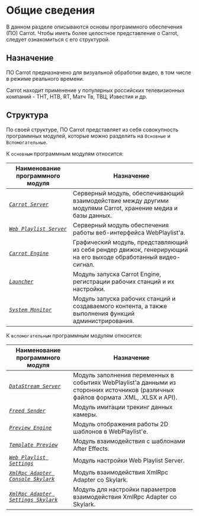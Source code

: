 # Общие сведения

В данном разделе описываются основы программного обеспечения (ПО) Carrot. Чтобы иметь более целостное представление о Carrot, следует ознакомиться с его структурой.

## Назначение

ПО Carrot предназначено для визуальной обработки видео, в том числе в режиме реального времени. 

Carrot находит применение у популярных российских телевизионных компаний - ТНТ, НТВ, RT, Матч Тв, ТВЦ, Известия и др.

## Структура

По своей структуре, ПО Carrot представляет из себя совокупность программных модулей, которые можно разделить на `Основные` и `Вспомогательные`.

К `основным` программным модулям относится:

| Наименование программного модуля | Назначение |
|----------------------------------|------------|
|*[`Carrot Server`](CarrotServer.md)* |Серверный модуль, обеспечивающий взаимодействие между другими модулями Carrot, хранение медиа и базы данных.        |
|*[`Web Playlist Server`](WebPlaylistServer.md)*|Серверный модуль обеспечения работы веб-интерфейса WebPlaylist'a.        |
|*[`Carrot Engine`](CarrotEngine.md)*|Графический модуль, представляющий из себя рендер движок, генерирующий на его выходе обработанный видео-сигнал.      |
|*[`Launcher`](Launcher.md)*|Модуль запуска Carrot Engine, регистрации рабочих станций и их настройки.        |
|*[`System Monitor`](SystemMonitor.md)*|Модуль запуска рабочих станций и создаваемого контента, а также выполнения функций администрирования.         |

К `вспомогательным` программным модулям относится:

| Наименование программного модуля | Назначение |
|----------------------------------|------------|
|*[`DataStream Server`](DataStreamServer.md)* |Модуль заполнения переменных в событиях WebPlaylist'а данными из сторонних источников (различных файлов формата .XML, .XLSX и API).         |
|*[`Freed Sender`](FreedSender.md)*|Модуль имитации трекинг данных камеры.        |
|*[`Preview Engine`](PreviewEngine.md)*|Модуль отображения работы 2D шаблонов в WebPlaylist'е.        |
|*[`Template Preview`](TemplatePreview.md)*|Модуль взаимодействия с шаблонами After Effects.        |
|*[`Web Playlist Settings`](WebPlaylistSettings.md)*|Модуль настройки Web Playlist Server.        |
|*[`XmlRpc Adapter Console Skylark`](XmlRpcAdapterConsoleSkylark.md)*|Модуль взаимодействия XmlRpc Adapter со Skylark.       |
|*[`XmlRpc Adapter Settings Skylark`](XmlRpcAdapterSettingsSkylark.md)*|Модуль для настройки параметров взаимодействия XmlRpc Adapter co Skylark.        |

